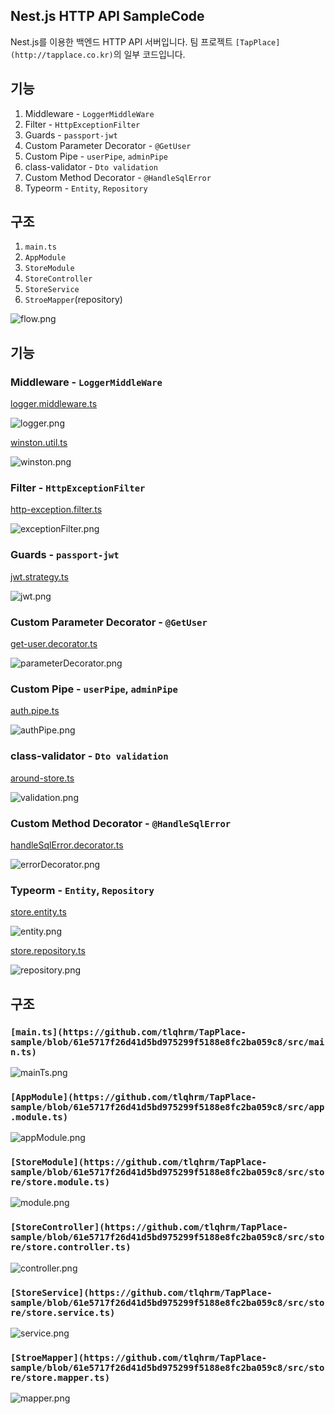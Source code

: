 ## Nest.js HTTP API SampleCode

Nest.js를 이용한 백엔드 HTTP API 서버입니다.
팀 프로젝트 `[TapPlace](http://tapplace.co.kr)`의 일부 코드입니다.

## 기능

1. Middleware - `LoggerMiddleWare`
2. Filter - `HttpExceptionFilter`
3. Guards - `passport-jwt`
4. Custom Parameter Decorator - `@GetUser`
5. Custom Pipe - `userPipe`, `adminPipe`
6. class-validator - `Dto validation`
7. Custom Method Decorator - `@HandleSqlError`
8. Typeorm - `Entity`, `Repository`

## 구조

1. `main.ts`
2. `AppModule`
3. `StoreModule`
4. `StoreController`
5. `StoreService`
6. `StroeMapper`(repository)

![flow.png](readme%2024a7daff03fb4522afac11c9e2dd6d78/flow.png)

## 기능

### Middleware - `LoggerMiddleWare`

[logger.middleware.ts](https://github.com/tlqhrm/TapPlace-sample/blob/61e5717f26d41d5bd975299f5188e8fc2ba059c8/src/logger/logger.middleware.ts)

![logger.png](readme%2024a7daff03fb4522afac11c9e2dd6d78/logger.png)

[winston.util.ts](https://github.com/tlqhrm/TapPlace-sample/blob/61e5717f26d41d5bd975299f5188e8fc2ba059c8/src/logger/winston.util.ts)

![winston.png](readme%2024a7daff03fb4522afac11c9e2dd6d78/winston.png)

### Filter - `HttpExceptionFilter`

[http-exception.filter.ts](https://github.com/tlqhrm/TapPlace-sample/blob/61e5717f26d41d5bd975299f5188e8fc2ba059c8/src/exception/http-exception.filter.ts)

![exceptionFilter.png](readme%2024a7daff03fb4522afac11c9e2dd6d78/exceptionFilter.png)

### Guards - `passport-jwt`

[jwt.strategy.ts](https://github.com/tlqhrm/TapPlace-sample/blob/61e5717f26d41d5bd975299f5188e8fc2ba059c8/src/auth/jwt.strategy.ts)

![jwt.png](readme%2024a7daff03fb4522afac11c9e2dd6d78/jwt.png)

### Custom Parameter Decorator - `@GetUser`

[get-user.decorator.ts](https://github.com/tlqhrm/TapPlace-sample/blob/61e5717f26d41d5bd975299f5188e8fc2ba059c8/src/auth/get-user.decorator.ts)

![parameterDecorator.png](readme%2024a7daff03fb4522afac11c9e2dd6d78/parameterDecorator.png)

### Custom Pipe - `userPipe`, `adminPipe`

[auth.pipe.ts](https://github.com/tlqhrm/TapPlace-sample/blob/61e5717f26d41d5bd975299f5188e8fc2ba059c8/src/auth/auth.pipe.ts)

![authPipe.png](readme%2024a7daff03fb4522afac11c9e2dd6d78/authPipe.png)

### class-validator - `Dto validation`

[around-store.ts](https://github.com/tlqhrm/TapPlace-sample/blob/61e5717f26d41d5bd975299f5188e8fc2ba059c8/src/store/dto/around-store.ts)

![validation.png](readme%2024a7daff03fb4522afac11c9e2dd6d78/validation.png)

### Custom Method Decorator - `@HandleSqlError`

[handleSqlError.decorator.ts](https://github.com/tlqhrm/TapPlace-sample/blob/61e5717f26d41d5bd975299f5188e8fc2ba059c8/src/exception/http-exception.filter.ts)

![errorDecorator.png](readme%2024a7daff03fb4522afac11c9e2dd6d78/errorDecorator.png)

### Typeorm - `Entity`, `Repository`

[store.entity.ts](https://github.com/tlqhrm/TapPlace-sample/blob/61e5717f26d41d5bd975299f5188e8fc2ba059c8/src/entities/store.entity.ts)

![entity.png](readme%2024a7daff03fb4522afac11c9e2dd6d78/entity.png)

[store.repository.ts](https://github.com/tlqhrm/TapPlace-sample/blob/61e5717f26d41d5bd975299f5188e8fc2ba059c8/src/repositories/store.repository.ts)

![repository.png](readme%2024a7daff03fb4522afac11c9e2dd6d78/repository.png)

## 구조

### `[main.ts](https://github.com/tlqhrm/TapPlace-sample/blob/61e5717f26d41d5bd975299f5188e8fc2ba059c8/src/main.ts)`

![mainTs.png](readme%2024a7daff03fb4522afac11c9e2dd6d78/mainTs.png)

### `[AppModule](https://github.com/tlqhrm/TapPlace-sample/blob/61e5717f26d41d5bd975299f5188e8fc2ba059c8/src/app.module.ts)`

![appModule.png](readme%2024a7daff03fb4522afac11c9e2dd6d78/appModule.png)

### `[StoreModule](https://github.com/tlqhrm/TapPlace-sample/blob/61e5717f26d41d5bd975299f5188e8fc2ba059c8/src/store/store.module.ts)`

![module.png](readme%2024a7daff03fb4522afac11c9e2dd6d78/module.png)

### `[StoreController](https://github.com/tlqhrm/TapPlace-sample/blob/61e5717f26d41d5bd975299f5188e8fc2ba059c8/src/store/store.controller.ts)`

![controller.png](readme%2024a7daff03fb4522afac11c9e2dd6d78/controller.png)

### `[StoreService](https://github.com/tlqhrm/TapPlace-sample/blob/61e5717f26d41d5bd975299f5188e8fc2ba059c8/src/store/store.service.ts)`

![service.png](readme%2024a7daff03fb4522afac11c9e2dd6d78/service.png)

### `[StroeMapper](https://github.com/tlqhrm/TapPlace-sample/blob/61e5717f26d41d5bd975299f5188e8fc2ba059c8/src/store/store.mapper.ts)`

![mapper.png](readme%2024a7daff03fb4522afac11c9e2dd6d78/mapper.png)
